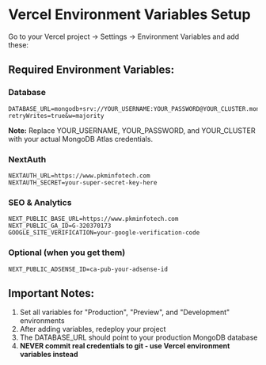 # Vercel Environment Variables Setup

Go to your Vercel project → Settings → Environment Variables and add these:

## Required Environment Variables:

### Database
```
DATABASE_URL=mongodb+srv://YOUR_USERNAME:YOUR_PASSWORD@YOUR_CLUSTER.mongodb.net/pkminfotech?retryWrites=true&w=majority
```
**Note:** Replace YOUR_USERNAME, YOUR_PASSWORD, and YOUR_CLUSTER with your actual MongoDB Atlas credentials.

### NextAuth
```
NEXTAUTH_URL=https://www.pkminfotech.com
NEXTAUTH_SECRET=your-super-secret-key-here
```

### SEO & Analytics
```
NEXT_PUBLIC_BASE_URL=https://www.pkminfotech.com
NEXT_PUBLIC_GA_ID=G-320370173
GOOGLE_SITE_VERIFICATION=your-google-verification-code
```

### Optional (when you get them)
```
NEXT_PUBLIC_ADSENSE_ID=ca-pub-your-adsense-id
```

## Important Notes:
1. Set all variables for "Production", "Preview", and "Development" environments
2. After adding variables, redeploy your project
3. The DATABASE_URL should point to your production MongoDB database
4. **NEVER commit real credentials to git - use Vercel environment variables instead** 